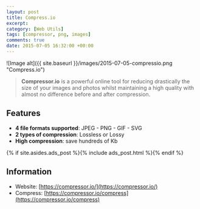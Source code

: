 ```yaml
---
layout: post
title: Compress.io
excerpt:
category: [Web Utils]
tags: [compressor, png, images]
comments: true
date: 2015-07-05 16:32:00 +00:00
---
```


![Image alt]({{ site.baseurl }}/images/2015-07-05-compressio.png "Compress.io")

>**Compressor.io** is a powerful online tool for reducing drastically the size of your images 
and photos whilst maintaining a high quality with almost no difference before and after compression.

<!-- more -->

## Features

- **4 file formats supported**: JPEG - PNG - GIF - SVG
- **2 types of compression**: Lossless or Lossy
- **High compression**: save hundreds of Kb

{% if site.asides.ads_post    %}{% include ads_post.html      %}{% endif %}

## Information

- Website: [https://compressor.io/](https://compressor.io/)
- Compress: [https://compressor.io/compress](https://compressor.io/compress)
